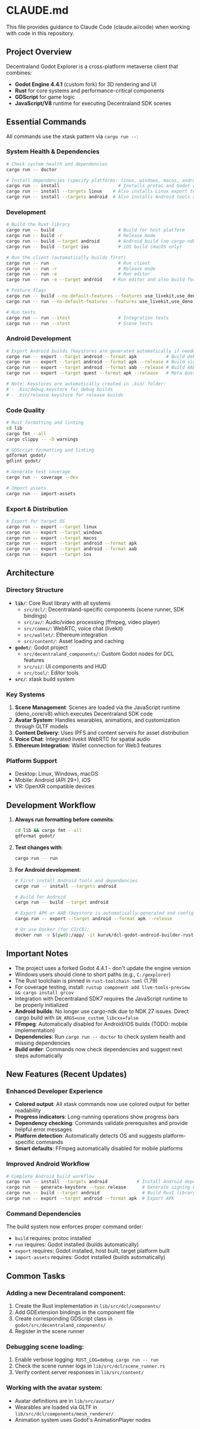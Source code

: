 # CLAUDE.md

This file provides guidance to Claude Code (claude.ai/code) when working with code in this repository.

## Project Overview

Decentraland Godot Explorer is a cross-platform metaverse client that combines:
- **Godot Engine 4.4.1** (custom fork) for 3D rendering and UI
- **Rust** for core systems and performance-critical components
- **GDScript** for game logic
- **JavaScript/V8** runtime for executing Decentraland SDK scenes

## Essential Commands

All commands use the xtask pattern via `cargo run --`:

### System Health & Dependencies
```bash
# Check system health and dependencies
cargo run -- doctor

# Install dependencies (specify platforms: linux, windows, macos, android, ios)
cargo run -- install                      # Installs protoc and Godot only
cargo run -- install --targets linux    # Also installs Linux export templates
cargo run -- install --targets android  # Also installs Android tools and templates
```

### Development
```bash
# Build the Rust library
cargo run -- build                        # Build for host platform
cargo run -- build -r                     # Release mode
cargo run -- build --target android       # Android build (no cargo-ndk, uses direct cargo)
cargo run -- build --target ios           # iOS build (macOS only)

# Run the client (automatically builds first)
cargo run -- run                          # Run client
cargo run -- run -r                       # Release mode
cargo run -- run -e                       # Run editor
cargo run -- run -e --target android    # Run editor and also build for Android

# Feature flags
cargo run -- build --no-default-features --features use_livekit,use_deno
cargo run -- run --no-default-features --features use_livekit,use_deno

# Run tests
cargo run -- run --itest                  # Integration tests
cargo run -- run --stest                  # Scene tests
```

### Android Development
```bash
# Export Android builds (keystores are generated automatically if needed)
cargo run -- export --target android --format apk           # Build debug APK (uses debug keystore)
cargo run -- export --target android --format apk --release # Build signed APK (uses release keystore)
cargo run -- export --target android --format aab --release # Build AAB for Play Store
cargo run -- export --target quest --format apk --release   # Meta Quest build

# Note: Keystores are automatically created in .bin/ folder:
# - .bin/debug.keystore for debug builds
# - .bin/release.keystore for release builds
```

### Code Quality
```bash
# Rust formatting and linting
cd lib
cargo fmt --all
cargo clippy -- -D warnings

# GDScript formatting and linting
gdformat godot/
gdlint godot/

# Generate test coverage
cargo run -- coverage --dev

# Import assets
cargo run -- import-assets
```

### Export & Distribution
```bash
# Export for target OS
cargo run -- export --target linux
cargo run -- export --target windows
cargo run -- export --target macos
cargo run -- export --target android --format apk
cargo run -- export --target android --format aab
cargo run -- export --target ios
```

## Architecture

### Directory Structure
- **`lib/`**: Core Rust library with all systems
  - `src/dcl/`: Decentraland-specific components (scene runner, SDK bindings)
  - `src/av/`: Audio/video processing (ffmpeg, video player)
  - `src/comms/`: WebRTC, voice chat (livekit)
  - `src/wallet/`: Ethereum integration
  - `src/content/`: Asset loading and caching
- **`godot/`**: Godot project
  - `src/decentraland_components/`: Custom Godot nodes for DCL features
  - `src/ui/`: UI components and HUD
  - `src/tool/`: Editor tools
- **`src/`**: xtask build system

### Key Systems

1. **Scene Management**: Scenes are loaded via the JavaScript runtime (deno_core/v8) which executes Decentraland SDK code
2. **Avatar System**: Handles wearables, animations, and customization through GLTF models
3. **Content Delivery**: Uses IPFS and content servers for asset distribution
4. **Voice Chat**: Integrated livekit WebRTC for spatial audio
5. **Ethereum Integration**: Wallet connection for Web3 features

### Platform Support
- Desktop: Linux, Windows, macOS
- Mobile: Android (API 29+), iOS
- VR: OpenXR compatible devices

## Development Workflow

1. **Always run formatting before commits**:
   ```bash
   cd lib && cargo fmt --all
   gdformat godot/
   ```

2. **Test changes with**:
   ```bash
   cargo run -- run
   ```

3. **For Android development**:
   ```bash
   # First install Android tools and dependencies
   cargo run -- install --targets android
   
   # Build for Android
   cargo run -- build --target android
   
   # Export APK or AAB (keystore is automatically generated and configured)
   cargo run -- export --target android --format apk --release
   
   # Or use Docker (for CI/CD):
   docker run -v $(pwd):/app/ -it kuruk/dcl-godot-android-builder-rust
   ```

## Important Notes

- The project uses a forked Godot 4.4.1 - don't update the engine version
- Windows users should clone to short paths (e.g., `C:/gexplorer`)
- The Rust toolchain is pinned in `rust-toolchain.toml` (1.79)
- For coverage testing, install: `rustup component add llvm-tools-preview && cargo install grcov`
- Integration with Decentraland SDK7 requires the JavaScript runtime to be properly initialized
- **Android builds**: No longer use cargo-ndk due to NDK 27 issues. Direct cargo build with `GN_ARGS=use_custom_libcxx=false`
- **FFmpeg**: Automatically disabled for Android/iOS builds (TODO: mobile implementation)
- **Dependencies**: Run `cargo run -- doctor` to check system health and missing dependencies
- **Build order**: Commands now check dependencies and suggest next steps automatically

## New Features (Recent Updates)

### Enhanced Developer Experience
- **Colored output**: All xtask commands now use colored output for better readability
- **Progress indicators**: Long-running operations show progress bars
- **Dependency checking**: Commands validate prerequisites and provide helpful error messages
- **Platform detection**: Automatically detects OS and suggests platform-specific commands
- **Smart defaults**: FFmpeg automatically disabled for mobile platforms

### Improved Android Workflow
```bash
# Complete Android build workflow
cargo run -- install --targets android           # Install Android dependencies
cargo run -- generate-keystore --type release      # Generate signing key
cargo run -- build --target android                # Build Rust library
cargo run -- export --target android --format apk  # Export APK
```

### Command Dependencies
The build system now enforces proper command order:
- `build` requires: protoc installed
- `run` requires: Godot installed (builds automatically)
- `export` requires: Godot installed, host built, target platform built
- `import-assets` requires: Godot installed (builds automatically)

## Common Tasks

### Adding a new Decentraland component:
1. Create the Rust implementation in `lib/src/dcl/components/`
2. Add GDExtension bindings in the component file
3. Create corresponding GDScript class in `godot/src/decentraland_components/`
4. Register in the scene runner

### Debugging scene loading:
1. Enable verbose logging: `RUST_LOG=debug cargo run -- run`
2. Check the scene runner logs in `lib/src/dcl/scene_runner.rs`
3. Verify content server responses in `lib/src/content/`

### Working with the avatar system:
- Avatar definitions are in `lib/src/avatar/`
- Wearables are loaded via GLTF in `lib/src/dcl/components/mesh_renderer/`
- Animation system uses Godot's AnimationPlayer nodes